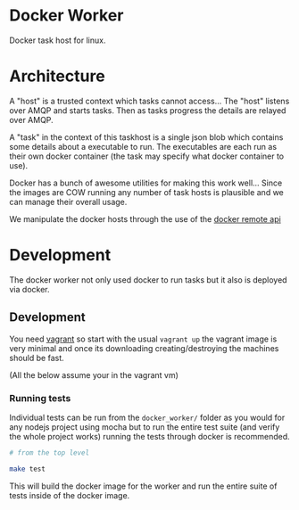 Docker Worker
========

Docker task host for linux.

# Architecture

A "host" is a trusted context which tasks cannot access... The "host"
listens over AMQP and starts tasks. Then as tasks progress the details
are relayed over AMQP.

A "task" in the context of this taskhost is a single json blob which
contains some details about a executable to run. The executables are
each run as their own docker container (the task may specify what docker
container to use).

Docker has a bunch of awesome utilities for making this work well...
Since the images are COW running any number of task hosts is plausible
and we can manage their overall usage.

We manipulate the docker hosts through the use of the [docker remote
api]([http://docs.docker.io/en/latest/api/docker_remote_api_v1.8/)

# Development

The docker worker not only used docker to run tasks but it also is
deployed via docker. 

## Development

You need [vagrant](http://www.vagrantup.com/) so start with the usual
`vagrant up` the vagrant image is very minimal and once its downloading
creating/destroying the machines should be fast.

(All the below assume your in the vagrant vm)

### Running tests

Individual tests can be run from the `docker_worker/` folder as you
would for any nodejs project using mocha but to run the entire test
suite (and verify the whole project works) running the tests through
docker is recommended.

```sh
# from the top level

make test
```

This will build the docker image for the worker and run the entire suite
of tests inside of the docker image.
